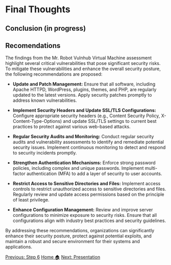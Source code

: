 # **Final Thoughts**

## Conclusion (in progress)


















## Recomendations 

The findings from the Mr. Robot Vulnhub Virtual Machine assessment highlight several critical vulnerabilities that pose significant security risks. To mitigate these vulnerabilities and enhance the overall security posture, the following recommendations are proposed:

- **Update and Patch Management:** Ensure that all software, including Apache HTTPD, WordPress, plugins, themes, and PHP, are regularly updated to the latest versions. Apply security patches promptly to address known vulnerabilities.

- **Implement Security Headers and Update SSL/TLS Configurations:** Configure appropriate security headers (e.g., Content Security Policy, X-Content-Type-Options) and update SSL/TLS settings to current best practices to protect against various web-based attacks.

- **Regular Security Audits and Monitoring:** Conduct regular security audits and vulnerability assessments to identify and remediate potential security issues. Implement continuous monitoring to detect and respond to security incidents promptly.

- **Strengthen Authentication Mechanisms:** Enforce strong password policies, including complex and unique passwords. Implement multi-factor authentication (MFA) to add a layer of security to user accounts.

- **Restrict Access to Sensitive Directories and Files:** Implement access controls to restrict unauthorized access to sensitive directories and files. Regularly review and update access permissions based on the principle of least privilege.

- **Enhance Configuration Management:** Review and improve server configurations to minimize exposure to security risks. Ensure that all configurations align with industry best practices and security guidelines.

By addressing these recommendations, organizations can significantly enhance their security posture, protect against potential exploits, and maintain a robust and secure environment for their systems and applications.


<div class="button-container" markdown="1">
<a href="/Career-Simulation-4/recommendations/" class="md-button md-button--primary">Previous: Step 6</a>
<a href="/Career-Simulation-4/" class="md-button md-button--secondary">Home 🏠</a>
<a href="/Career-Simulation-4/presentation/" class="md-button md-button--primary">Next: Presentation</a>

</div>